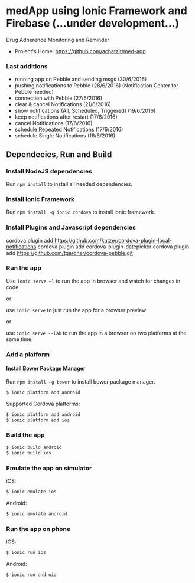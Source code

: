 # medApp using Ionic Framework and Firebase (...under development...)
Drug Adherence Monitoring and Reminder

* Project's Home: https://github.com/achatzit/med-app

### Last additions
- running app on Pebble and sending msgs (30/6/2016)
- pushing notifications to Pebble (28/6/2016) (Notification Center for Pebble needed)
- connection with Pebble (27/6/2016)
- clear & cancel Notifications (21/6/2016)
- show notifications (All, Scheduled, Triggered) (19/6/2016)
- keep notifications after restart (17/6/2016)
- cancel Notifications (17/6/2016)
- schedule Repeated Notifications (17/6/2016)
- schedule Single Notifications (16/6/2016)

## Dependecies, Run and Build

### Install NodeJS dependencies

Run `npm install` to install all needed dependencies.

### Install Ionic Framework

Run `npm install -g ionic cordova` to install ionic framework.

### Install Plugins and Javascript dependencies

cordova plugin add https://github.com/katzer/cordova-plugin-local-notifications
cordova plugin add cordova-plugin-datepicker
cordova plugin add https://github.com/tgardner/cordova-pebble.git

### Run the app

Use `ionic serve –l` to run the app in browser and watch for changes in code

or

use `ionic serve` to just run the app for a browser preview

or

use `ionic serve --lab` to run the app in a browser on two platforms at the same time.

### Add a platform

#### Install Bower Package Manager

Run `npm install –g bower` to install bower package manager.

```bash
$ ionic platform add android
```

Supported Cordova platforms:

```bash
$ ionic platform add android
$ ionic platform add ios
```

### Build the app

```bash
$ ionic build android
$ ionic build ios
```

### Εmulate the app on simulator
iOS:

```bash
$ ionic emulate ios
```

Android:

```bash
$ ionic emulate android
```

### Run the app on phone
iOS:

```bash
$ ionic run ios
```

Android:

```bash
$ ionic run android
```
